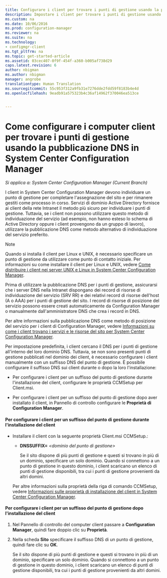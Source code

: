 ```yaml
---
title: Configurare i client per trovare i punti di gestione usando la pubblicazione DNS | Microsoft Docs
description: Impostare i client per trovare i punti di gestione usando la pubblicazione DNS in System Center Configuration Manager.
ms.custom: na
ms.date: 10/06/2016
ms.prod: configuration-manager
ms.reviewer: na
ms.suite: na
ms.technology:
- configmgr-client
ms.tgt_pltfrm: na
ms.topic: get-started-article
ms.assetid: 03cec407-0f9f-454f-a360-b005af738d29
caps.latest.revision: 6
author: nbigman
ms.author: nbigman
manager: angrobe
translationtype: Human Translation
ms.sourcegitcommit: 55c953f312a9fb31e7276dde2fdd59f8183b4e4d
ms.openlocfilehash: 9eadb91a575323b4c36af14962f370046ea513ce


---
```

# <a name="how-to-configure-client-computers-to-find-management-points-by-using-dns-publishing-in-system-center-configuration-manager"></a>Come configurare i computer client per trovare i punti di gestione usando la pubblicazione DNS in System Center Configuration Manager

*Si applica a: System Center Configuration Manager (Current Branch)*

I client in System Center Configuration Manager devono individuare un punto di gestione per completare l'assegnazione del sito e per rimanere gestiti come processo in corso. Servizi di dominio Active Directory fornisce ai client della rete Intranet il metodo più sicuro per individuare i punti di gestione. Tuttavia, se i client non possono utilizzare questo metodo di individuazione del servizio (ad esempio, non hanno esteso lo schema di Active Directory oppure i client provengono da un gruppo di lavoro), utilizzare la pubblicazione DNS come metodo alternativo di individuazione del servizio preferito.  

> [!NOTE]  
>  Quando si installa il client per Linux e UNIX, è necessario specificare un punto di gestione da utilizzare come punto di contatto iniziale. Per informazioni su come installare il client per Linux e UNIX, vedere [Come distribuire i client nei server UNIX e Linux in System Center Configuration Manager](../../../core/clients/deploy/deploy-clients-to-unix-and-linux-servers.md).  

 Prima di utilizzare la pubblicazione DNS per i punti di gestione, assicurarsi che i server DNS nella Intranet dispongano dei record di risorse di individuazione del servizio (SRV RR) e dei relativi record di risorse dell'host (A o AAA) per i punti di gestione del sito. I record di risorse di posizione del servizio possono essere creati automaticamente da Configuration Manager o manualmente dall'amministratore DNS che crea i record in DNS.  

 Per altre informazioni sulla pubblicazione DNS come metodo di posizione del servizio per i client di Configuration Manager, vedere [Informazioni su come i client trovano i servizi e le risorse del sito per System Center Configuration Manager](../../../core/plan-design/hierarchy/understand-how-clients-find-site-resources-and-services.md).  

 Per impostazione predefinita, i client cercano il DNS per i punti di gestione all'interno del loro dominio DNS. Tuttavia, se non sono presenti punti di gestione pubblicati nel dominio dei client, è necessario configurare i client manualmente con un suffisso DNS del punto di gestione. È possibile configurare il suffisso DNS sui client durante o dopo la loro l'installazione:  

-   Per configurare i client per un suffisso del punto di gestione durante l'installazione del client, configurare le proprietà CCMSetup per Client.msi.  

-   Per configurare i client per un suffisso del punto di gestione dopo aver installato il client, in Pannello di controllo configurare le **Proprietà di Configuration Manager**.  

#### <a name="to-configure-clients-for-a-management-point-suffix-during-client-installation"></a>Per configurare i client per un suffisso del punto di gestione durante l'installazione del client  

-   Installare il client con la seguente proprietà Client.msi CCMSetup.:  

    -   **DNSSUFFIX=** *&lt;dominio del punto di gestione\>*  

         Se il sito dispone di più punti di gestione e questi si trovano in più di un dominio, specificare un solo dominio. Quando si connettono a un punto di gestione in questo dominio, i client scaricano un elenco di punti di gestione disponibili, tra cui i punti di gestione provenienti da altri domini.  

     Per altre informazioni sulla proprietà della riga di comando CCMSetup, vedere [Informazioni sulle proprietà di installazione del client in System Center Configuration Manager](../../../core/clients/deploy/about-client-installation-properties.md).  

#### <a name="to-configure-clients-for-a-management-point-suffix-after-client-installation"></a>Per configurare i client per un suffisso del punto di gestione dopo l'installazione del client  

1.  Nel Pannello di controllo del computer client passare a **Configuration Manager**, quindi fare doppio clic su **Proprietà**.  

2.  Nella scheda **Sito** specificare il suffisso DNS di un punto di gestione, quindi fare clic su **OK**.  

     Se il sito dispone di più punti di gestione e questi si trovano in più di un dominio, specificare un solo dominio. Quando si connettono a un punto di gestione in questo dominio, i client scaricano un elenco di punti di gestione disponibili, tra cui i punti di gestione provenienti da altri domini.



<!--HONumber=Dec16_HO3-->


